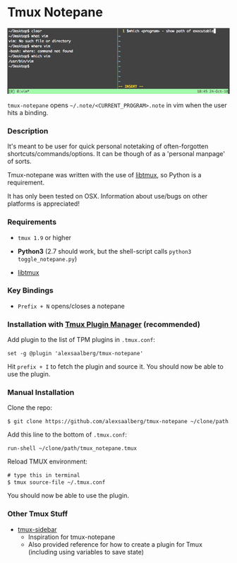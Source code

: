 # Tmux Notepane

![screenshot](/screen.png)

`tmux-notepane` opens `~/.note/<CURRENT_PROGRAM>.note` in vim when the user hits a binding. 

### Description

It's meant to be user for quick personal notetaking of often-forgotten shortcuts/commands/options. It can be though of as a 'personal manpage' of sorts.

Tmux-notepane was written with the use of [libtmux](https://github.com/tmux-python/libtmux), so Python is a requirement.

It has only been tested on OSX. Information about use/bugs on other platforms is appreciated!

### Requirements

- `tmux 1.9` or higher

- **Python3** (2.7 should work, but the shell-script calls `python3 toggle_notepane.py`)

- [libtmux](https://github.com/tmux-python/libtmux)

### Key Bindings

- `Prefix + N` opens/closes a notepane

### Installation with [Tmux Plugin Manager](https://github.com/tmux-plugins/tpm) (recommended)

Add plugin to the list of TPM plugins in `.tmux.conf`:

    set -g @plugin 'alexsaalberg/tmux-notepane'

Hit `prefix + I` to fetch the plugin and source it. You should now be able to
use the plugin.

### Manual Installation

Clone the repo:

    $ git clone https://github.com/alexsaalberg/tmux-notepane ~/clone/path

Add this line to the bottom of `.tmux.conf`:

    run-shell ~/clone/path/tmux_notepane.tmux

Reload TMUX environment:

    # type this in terminal
    $ tmux source-file ~/.tmux.conf

You should now be able to use the plugin.

### Other Tmux Stuff

- [tmux-sidebar](tmux-plugins/tmux-sidebar) 
    - Inspiration for tmux-notepane
    - Also provided reference for how to create a plugin for Tmux (including using variables to save state)

